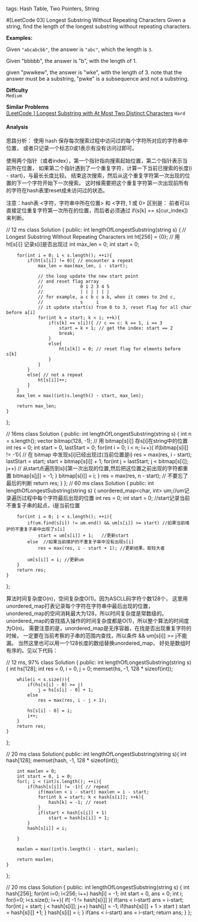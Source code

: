 tags: Hash Table, Two Pointers, String

#[LeetCode 03] Longest Substring Without Repeating Characters
Given a string, find the length of the longest substring without repeating characters.

**Examples:**

Given `"abcabcbb"`, the answer is `"abc"`, which the length is `3`.

Given "bbbbb", the answer is "b", with the length of 1.

given "pwwkew", the answer is "wke", with the length of 3. note that the answer must be a substring, "pwke" is a subsequence and not a substring.

**Diffculty**  
`Medium`

**Similar Problems**  
[[LeetCode ] Longest Substring with At Most Two Distinct Characters]() `Hard`


#### Analysis



思路分析：
使用 hash 保存每次搜索过程中访问过的每个字符所对应的字符串中位置，
或者只记录一个标志0或1表示有没有访问过即可。

使用两个指针（或者index），第一个指针指向搜索起始位置，第二个指针表示当前所在位置，
如果第二个指针遇到了一个重复字符，计算一下当前已搜索的长度(i - start)，与最长长度比较。
结束这次搜索，然后从这个重复字符第一次出现的位置的下一个字符开始下一次搜索。
这时候需要把这个重复字符第一次出现前所有的字符在hash表里reset成未访问过的状态。


注意：hash表 <字符，字符串中所在位置> 和 <字符, 1 或 0> 区别是：
前者可以直接定位重复字符第一次所在的位置，而后者必须通过 if(s[k] == s[cur_index]) 来判断。

// 12 ms
class Solution {
public:
    int lengthOfLongestSubstring(string s) { // Longest Substring Without Repeating Characters
        int ht[256] = {0}; // 用ht[s[i]] 记录s[i]是否出现过
        int max_len = 0;
        int start = 0;

        for(int i = 0; i < s.length(); ++i){
            if(ht[s[i]] != 0){ // encounter a repeat
                max_len = max(max_len, i - start);

                // the loop update the new start point
                // and reset flag array
                //              0 1 2 3 4 5
                //              | | | | | |
                // for example, a c b c a b, when it comes to 2nd c,
                //              s     i
                // it update start(s) from 0 to 3, reset flag for all char before a[i]
                for(int k = start; k < i; ++k){
                    if(s[k] == s[i]){ // c == c: k == 1, i == 3
                        start = k + 1; // get the index: start == 2
                        break;
                    }
                    else{
                        ht[s[k]] = 0; // reset flag for elments before s[k]
                    }
                }
            }
            else{ // not a repeat
                ht[s[i]]++;
            }
        }
        max_len = max((int)s.length() - start, max_len);

        return max_len;
    }
};

// 16ms
class Solution {
public:
    int lengthOfLongestSubstring(string s) {
        int n = s.length();
        vector<int> bitmap(128, -1); // 用 bitmap[s[i]] 存s[i]在string中的位置
        int res = 0;
        int start = 0, lastStart = 0;
        for(int i = 0; i < n; i++){
            if(bitmap[s[i]] != -1){ // 在 bitmap 中发现s[i]已经出现过(当前位置是i)
                res = max(res, i - start);
                lastStart = start;
                start = bitmap[s[i]] + 1;
                for(int j = lastStart; j < bitmap[s[i]]; j++) // 从start点遍历到s[i]第一次出现的位置,然后把这位置之前出现的字符都重置
                    bitmap[s[j]] = -1;
            }
            bitmap[s[i]] = i;
        }
        res = max(res, n - start); // 不要忘了最后的判断
        return res;
    }
};
// 60 ms
class Solution {
public:
    int lengthOfLongestSubstring(string s) {
        unordered_map<char, int> um;//um记录遍历过程中每个字符最后出现的位置
        int res = 0;
        int start = 0; //start记录当前不重复子串的起点，i是当前位置

        for(int i = 0; i < s.length(); ++i){
            if(um.find(s[i]) != um.end() && um[s[i]] >= start) //如果当前维护的不重复子串中出现了s[i]
                start = um[s[i]] + 1;   //更新start
            else  //如果当前维护的不重复子串中没有出现s[i]
                res = max(res, i - start + 1); //更新结果，取较大者

            um[s[i]] = i; //更新um
        }
        return res;
    }
};

算法时间复杂度O(n)，空间复杂度O(1)。因为ASCLL码字符个数128个，
这里用unordered_map打表记录每个字符在字符串中最后出现的位置，
unordered_map的空间消耗最大为128，所以时间复杂度是常数级的。
unordered_map的查找插入操作的时间复杂度都是O(1)，所以整个算法的时间度为O(n)。
需要注意的是，unordered_map是无序容器，在找是否出现重复字符的时候，
一定要在当前考察的子串的范围内查找，所以条件 && um[s[i]] >= j不能漏。
当然这里也可以用一个128长度的数组替换unordered_map，
好处是数组时有序的。见以下代码：

// 12 ms, 97%
class Solution {
public:
    int lengthOfLongestSubstring(string s) {
        int hs[128];
        int res = 0, i = 0, j = 0;
        memset(hs, -1, 128 * sizeof(int));

        while(i < s.size()){
            if(hs[s[i] - 0] >= j)
                j = hs[s[i] - 0] + 1;
            else
                res = max(res, i - j + 1);

            hs[s[i] - 0] = i;
            i++;
        }
        return res;
    }
};

// 20 ms
class Solution{
public:
    int lengthOfLongestSubstring(string s){
        int hash[128];
        memset(hash, -1, 128 * sizeof(int));

        int maxlen = 0;
        int start = 0, i = 0;
        for(; i < (int)s.length(); ++i){
            if(hash[s[i]] != -1){ // repeat
                if(maxlen < i - start) maxlen = i - start;
                for(int k = start; k < hash[s[i]]; ++k){
                    hash[k] = -1; // reset
                }
                if(start < hash[s[i]] + 1)
                    start = hash[s[i]] + 1;
            }
            hash[s[i]] = i;

        }

        maxlen = max((int)s.length() - start, maxlen);

        return maxlen;
    }
};

// 20 ms
class Solution {
public:
    int lengthOfLongestSubstring(string s) {
        int hash[256];
        for(int i=0; i<256; i++) hash[i] = -1;
        int start = 0, ans = 0;
        int i;
        for(i=0; i<s.size(); i++){
            if( -1 != hash[s[i]] ){
                if(ans < i-start) ans = i-start;
                for(int j = start; j < hash[s[i]]; j++)
                    hash[j] = -1;
                if(hash[s[i]] + 1 > start )
                    start = hash[s[i]] +1;
            }
            hash[s[i]] = i;
        }
        if(ans < i-start) ans = i-start;
        return ans;
    }
};
